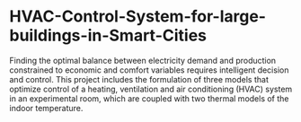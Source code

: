 # HVAC-Control-System-for-large-buildings-in-Smart-Cities

Finding the optimal balance between electricity demand and production constrained to
economic and comfort variables requires intelligent decision and control. This project
includes the formulation of three models that optimize control of a heating, ventilation
and air conditioning (HVAC) system in an experimental room, which are coupled with
two thermal models of the indoor temperature.
